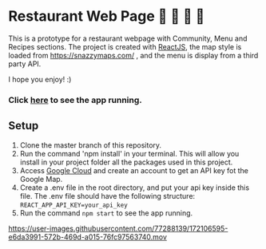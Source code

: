 # Restaurant Web Page 🍭  🍲  🍰 🍕

This is a prototype for a restaurant webpage with Community, Menu and Recipes sections.
The project is created with [ReactJS](https://reactjs.org/), the map style is loaded from https://snazzymaps.com/ , and the menu is display from a third party API. 

I hope you enjoy! :)

### Click [here](https://foodiemania.netlify.app/) to see the app running.

## Setup
1. Clone the master branch of this repository.
2. Run the command 'npm install' in your terminal. This will allow you install in your project folder all the packages used in this project.
3. Access [Google Cloud](https://cloud.google.com/?hl=it) and create an account to get an API key fot the Google Map.
4. Create a .env file in the root directory, and put your api key inside this file. The .env file should have the following structure: <br/>
   `REACT_APP_API_KEY=your_api_key`
5. Run the command `npm start` to see the app running.






https://user-images.githubusercontent.com/77288139/172106595-e6da3991-572b-469d-a015-76fc97563740.mov

